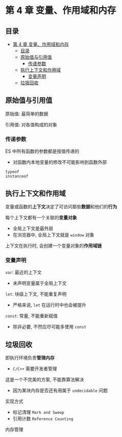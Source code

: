 # 第 4 章 变量、作用域和内存

## 目录
- [第 4 章 变量、作用域和内存](#第-4-章-变量作用域和内存)
  - [目录](#目录)
  - [原始值与引用值](#原始值与引用值)
    - [传递参数](#传递参数)
  - [执行上下文和作用域](#执行上下文和作用域)
    - [变量声明](#变量声明)
  - [垃圾回收](#垃圾回收)

## 原始值与引用值

原始值: 最简单的数据

引用值: 对各值构成的对象

### 传递参数

ES 中所有函数的参数都是按值传递的

- 对函数内本地变量的修改不可能影响到函数外部

```
typeof
instanceof
```

## 执行上下文和作用域

变量或函数的**上下文**决定了可访问那些**数据**和他们的**行为**

每个上下文都有一个关联的**变量对象**
- 全局上下文是最外层
- 在浏览器中, 全局上下文就是 `window` 对象

上下文在执行时, 会创建一个变量对象的**作用域链**

### 变量声明

`var`: 最近的上下文

- 未声明变量属于全局上下文

`let`: 块级上下文, 不能重复声明

- 严格来说, `let` 在运行时中也会被提升

`const`: 常量, 不能重新赋值

- 除非必要, 不然应尽可能多使用 `const`

## 垃圾回收

即执行环境负责**管理内存**

- `C/C++` 需要开发者管理

这是一个不完美的方案, 不能靠算法解决

- 因为某块内存是否还有用属于 `undecidable` 问题

实现方式
- 标记清理 `Mark and Sweep`
- 引用计数 `Reference Counting`

内存管理

